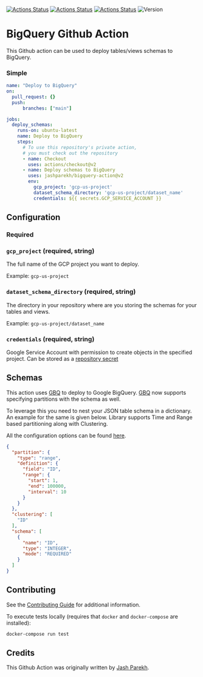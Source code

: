 [![Actions Status](https://github.com/jashparekh/bigquery-action/workflows/Lint/badge.svg?branch=main)](https://github.com/jashparekh/bigquery-action/actions)
[![Actions Status](https://github.com/jashparekh/bigquery-action/workflows/Unit%20Tests/badge.svg?branch=main)](https://github.com/jashparekh/bigquery-action/actions)
[![Actions Status](https://github.com/jashparekh/bigquery-action/workflows/Integration%20Test/badge.svg?branch=main)](https://github.com/jashparekh/bigquery-action/actions)
![Version](https://img.shields.io/static/v1.svg?label=Version&message=v1&color=lightgrey&?link=http://left&link=https://github.com/jashparekh/bigquery-action/tree/v2)


# BigQuery Github Action

This Github action can be used to deploy tables/views schemas to BigQuery.

### Simple

```yaml
name: "Deploy to BigQuery"
on:
  pull_request: {}
  push:
      branches: ["main"]

jobs:
  deploy_schemas:
    runs-on: ubuntu-latest
    name: Deploy to BigQuery
    steps:
      # To use this repository's private action,
      # you must check out the repository
      - name: Checkout
        uses: actions/checkout@v2
      - name: Deploy schemas to BigQuery
        uses: jashparekh/bigquery-action@v2
        env:
          gcp_project: 'gcp-us-project'
          dataset_schema_directory: 'gcp-us-project/dataset_name'
          credentials: ${{ secrets.GCP_SERVICE_ACCOUNT }}
```

## Configuration

### Required

### `gcp_project` (required, string)

The full name of the GCP project you want to deploy.

Example: `gcp-us-project`

### `dataset_schema_directory` (required, string)

The directory in your repository where are you storing the schemas for your tables and views.

Example: `gcp-us-project/dataset_name`

### `credentials` (required, string)

Google Service Account with permission to create objects in the specified project. Can be stored as a [repository secret](https://docs.github.com/en/actions/reference/encrypted-secrets)

## Schemas

This action uses [GBQ](https://github.com/wayfair-incubator/gbq) to deploy to Google BigQuery.
[GBQ](https://github.com/wayfair-incubator/gbq) now supports specifying partitions with the schema as well.

To leverage this you need to nest your JSON table schema in a dictionary. An example for the same is given below. Library supports Time and Range based partitioning along with Clustering.

All the configuration options can be found [here](https://github.com/wayfair-incubator/gbq/blob/main/gbq/dto.py).

```json
{
  "partition": {
    "type": "range",
    "definition": {
      "field": "ID",
      "range": {
        "start": 1,
        "end": 100000,
        "interval": 10
      }
    }
  },
  "clustering": [
    "ID"
  ],
  "schema": [
    {
      "name": "ID",
      "type": "INTEGER",
      "mode": "REQUIRED"
    }
  ]
}
```

## Contributing

See the [Contributing Guide](CONTRIBUTING.md) for additional information.

To execute tests locally (requires that `docker` and `docker-compose` are installed):

```bash
docker-compose run test
```

## Credits

This Github Action was originally written by [Jash Parekh](https://github.com/jashparekh).
